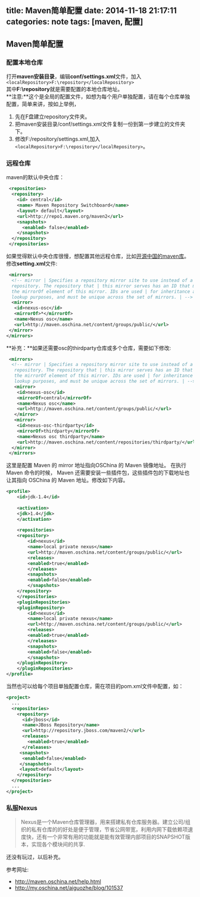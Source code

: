 title: Maven简单配置
date: 2014-11-18 21:17:11
categories: note
tags: [maven, 配置]
---

## Maven简单配置

### 配置本地仓库  
打开**maven安装目录**，编辑**conf/settings.xml**文件，加入`<localRepository>F:\repository</localRepository>`  
其中**F:\repository**就是需要配置的本地仓库地址。  
**注意:**这个是全局的配置文件，如想为每个用户单独配置，请在每个仓库单独配置，简单来讲，按如上举例，  

1. 先在F盘建立repository文件夹。  
2. 把maven安装目录/conf/settings.xml文件复制一份到第一步建立的文件夹下。  
3. 修改F:/repository/settings.xml,加入`<localRepository>F:\repository</localRepository>`。

### 远程仓库  
maven的默认中央仓库：  
```xml
 <repositories>  
  <repository>  
    <id> central</id>  
    <name> Maven Repository Switchboard</name>  
    <layout> default</layout>  
    <url>http://repo1.maven.org/maven2</url>  
    <snapshots>  
      <enabled> false</enabled>  
    </snapshots>  
  </repository>  
 </repositories>
```

如果觉得默认中央仓库很慢，想配置其他远程仓库，比如[开源中国的maven库][1]。  
修改**setting.xml**文件:

```xml
 <mirrors>
  <!-- mirror | Specifies a repository mirror site to use instead of a given
  repository. The repository that | this mirror serves has an ID that matches
  the mirrorOf element of this mirror. IDs are used | for inheritance and direct
  lookup purposes, and must be unique across the set of mirrors. | -->
  <mirror>
   <id>nexus-osc</id>
   <mirrorOf>*</mirrorOf>
   <name>Nexus osc</name>
   <url>http://maven.oschina.net/content/groups/public/</url>
 </mirror>
</mirrors>
```


**补充：**如果还需要osc的thirdparty仓库或多个仓库，需要如下修改:

```xml
 <mirrors>
  <!-- mirror | Specifies a repository mirror site to use instead of a given
   repository. The repository that | this mirror serves has an ID that matches
   the mirrorOf element of this mirror. IDs are used | for inheritance and direct
   lookup purposes, and must be unique across the set of mirrors. | -->
   <mirror>
    <id>nexus-osc</id>
    <mirrorOf>central</mirrorOf>
    <name>Nexus osc</name>
    <url>http://maven.oschina.net/content/groups/public/</url>
   </mirror>
   <mirror>
    <id>nexus-osc-thirdparty</id>
    <mirrorOf>thirdparty</mirrorOf>
    <name>Nexus osc thirdparty</name>
    <url>http://maven.oschina.net/content/repositories/thirdparty/</url>
  </mirror>
 </mirrors>
```

这里是配置 Maven 的 mirror 地址指向OSChina 的 Maven 镜像地址。 在执行 Maven 命令的时候， Maven 还需要安装一些插件包，这些插件包的下载地址也让其指向 OSChina 的 Maven 地址。修改如下内容。 

```xml
<profile>
    <id>jdk-1.4</id>
 
    <activation>
	<jdk>1.4</jdk>
    </activation>
 
    <repositories>
	<repository>
	    <id>nexus</id>
	    <name>local private nexus</name>
	    <url>http://maven.oschina.net/content/groups/public/</url>
	    <releases>
		<enabled>true</enabled>
	    </releases>
	    <snapshots>
		<enabled>false</enabled>
	    </snapshots>
	</repository>
    </repositories>
    <pluginRepositories>
	<pluginRepository>
	    <id>nexus</id>
	    <name>local private nexus</name>
	    <url>http://maven.oschina.net/content/groups/public/</url>
	    <releases>
		<enabled>true</enabled>
	    </releases>
	    <snapshots>
		<enabled>false</enabled>
	    </snapshots>
	</pluginRepository>
    </pluginRepositories>
</profile>
```

当然也可以给每个项目单独配置仓库，需在项目的pom.xml文件中配置，如：  
```xml
<project>
  ...
  <repositories>
    <repository>
      <id>jboss</id>
      <name>JBoss Repository</name>
      <url>http://repository.jboss.com/maven2/</url>
      <releases>
        <enabled>true</enabled>
      </releases>   
     <snapshots>
      <enabled>false</enabled>
     </snapshots>
     <layout>default</layout>
    </repository>
  </repositories>
  ...
</project>
```

### 私服Nexus  
> Nexus是一个Maven仓库管理器，用来搭建私有仓库服务器。建立公司/组织的私有仓库的的好处是便于管理，节省公网带宽，利用内网下载依赖项速度快，还有一个非常有用的功能就是能有效管理内部项目的SNAPSHOT版本，实现各个模块间的共享. 

还没有玩过，以后补充。

参考网址:  

* <http://maven.oschina.net/help.html>
* <http://my.oschina.net/aiguozhe/blog/101537>


[1]: http://maven.oschina.net/ "开源中国maven帮助"





